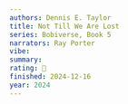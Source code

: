 ```yaml
---
authors: Dennis E. Taylor
title: Not Till We Are Lost
series: Bobiverse, Book 5
narrators: Ray Porter
vibe:
summary:
rating: 🤌
finished: 2024-12-16
year: 2024
---
```


